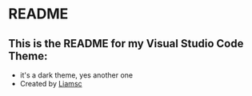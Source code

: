 # README
## This is the README for my Visual Studio Code Theme:
- it's a dark theme, yes another one
- Created by [Liamsc](https://liamsc.net)

